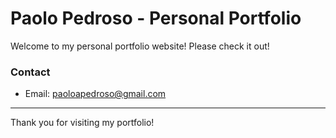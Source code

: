 # Paolo Pedroso - Personal Portfolio

Welcome to my personal portfolio website! Please check it out!

### Contact
- Email: paoloapedroso@gmail.com

---

Thank you for visiting my portfolio!
